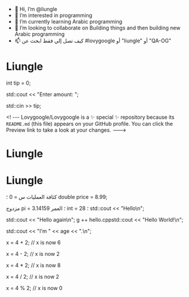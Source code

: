 - 👋 Hi, I’m  @liungle
- 👀 I’m interested in programming
- 🌱 I’m currently learning Arabic programming
- 💞️ I’m looking to collaborate on Building things and then building new Arabic programming
- 📫 كيف تصل إلي فقط ابحث عن #lovygoogle أو "liungle" أو "QA-OG"
# Liungle
int tip = 0;

 

std::cout << "Enter amount: ";

std::cin >> tip;

<! ---
Lovygoogle/Lovygoogle is a ✨ special ✨ repository because its `README.md` (this file) appears on your GitHub profile.
You can click the Preview link to take a look at your changes.
--->
# Liungle

# Liungle

كثافة العمليات س = 0 ؛
double price = 8.99;

مزدوج pi = 3.14159 ؛
العمر int = 28 ؛
std::cout << "Hello\n";

std::cout << "Hello again\n";
g ++ hello.cppstd::cout << "Hello World!\n"; 

std::cout << "I'm " << age << ".\n";
 
 

x = 4 + 2;  // x is now 6

x = 4 - 2;  // x is now 2

x = 4 * 2;  // x is now 8

x = 4 / 2;  // x is now 2

x = 4 % 2;  // x is now 0
